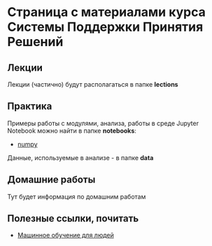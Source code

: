 # Страница с материалами курса Системы Поддержки Принятия Решений
## Лекции
Лекции (частично) будут располагаться в папке **lections**
## Практика
Примеры работы с модулями, анализа, работы в среде Jupyter Notebook можно найти в папке **notebooks**:
- [numpy](./notebooks/numpy.ipynb)

Данные, используемые в анализе - в папке **data**
## Домашние работы
Тут будет информация по домашним работам
## Полезные ссылки, почитать
- [Машинное обучение для людей](https://vas3k.ru/blog/machine_learning/)
